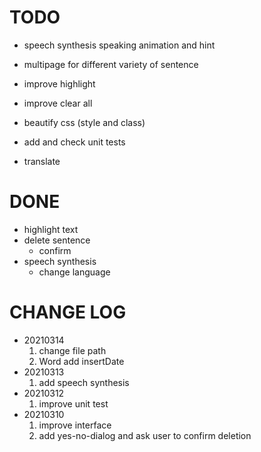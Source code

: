 
# TODO

- speech synthesis speaking animation and hint
- multipage for different variety of sentence
- improve highlight
- improve clear all

- beautify css (style and class)
- add and check unit tests

- translate

# DONE

- highlight text
- delete sentence
  - confirm
- speech synthesis
  - change language

# CHANGE LOG

- 20210314
  1. change file path
  2. Word add insertDate
- 20210313
  1. add speech synthesis
- 20210312
  1. improve unit test
- 20210310
  1. improve interface
  2. add yes-no-dialog and ask user to confirm deletion
